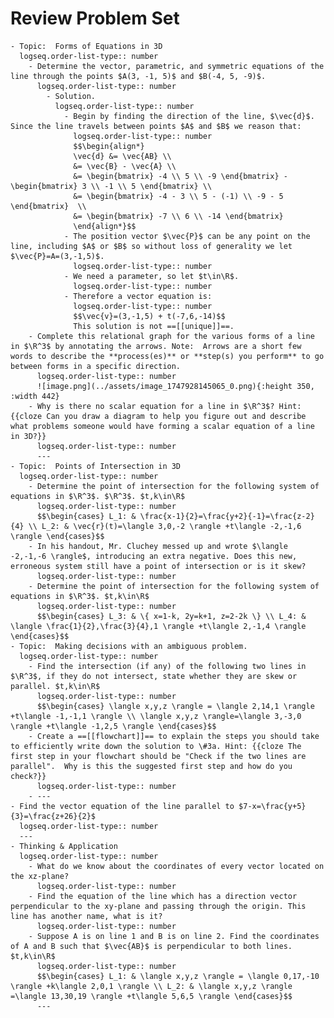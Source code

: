 # Review Problem Set
	- Topic:  Forms of Equations in 3D
	  logseq.order-list-type:: number
		- Determine the vector, parametric, and symmetric equations of the line through the points $A(3, -1, 5)$ and $B(-4, 5, -9)$.
		  logseq.order-list-type:: number
			- Solution.
			  logseq.order-list-type:: number
				- Begin by finding the direction of the line, $\vec{d}$. Since the line travels between points $A$ and $B$ we reason that:
				  logseq.order-list-type:: number
				  $$\begin{align*}
				  \vec{d} &= \vec{AB} \\
				  &= \vec{B} - \vec{A} \\
				  &= \begin{bmatrix} -4 \\ 5 \\ -9 \end{bmatrix} - \begin{bmatrix} 3 \\ -1 \\ 5 \end{bmatrix} \\
				  &= \begin{bmatrix} -4 - 3 \\ 5 - (-1) \\ -9 - 5 \end{bmatrix}  \\
				  &= \begin{bmatrix} -7 \\ 6 \\ -14 \end{bmatrix} 
				  \end{align*}$$
				- The position vector $\vec{P}$ can be any point on the line, including $A$ or $B$ so without loss of generality we let $\vec{P}=A=(3,-1,5)$.
				  logseq.order-list-type:: number
				- We need a parameter, so let $t\in\R$.
				  logseq.order-list-type:: number
				- Therefore a vector equation is:
				  logseq.order-list-type:: number
				  $$\vec{v}=(3,-1,5) + t(-7,6,-14)$$
				  This solution is not ==[[unique]]==.
		- Complete this relational graph for the various forms of a line in $\R^3$ by annotating the arrows. Note:  Arrows are a short few words to describe the **process(es)** or **step(s) you perform** to go between forms in a specific direction.
		  logseq.order-list-type:: number
		  ![image.png](../assets/image_1747928145065_0.png){:height 350, :width 442}
		- Why is there no scalar equation for a line in $\R^3$? Hint:  {{cloze Can you draw a diagram to help you figure out and describe what problems someone would have forming a scalar equation of a line in 3D?}}
		  logseq.order-list-type:: number
		  ---
	- Topic:  Points of Intersection in 3D
	  logseq.order-list-type:: number
		- Determine the point of intersection for the following system of equations in $\R^3$. $\R^3$. $t,k\in\R$
		  logseq.order-list-type:: number
		  $$\begin{cases} L_1: & \frac{x-1}{2}=\frac{y+2}{-1}=\frac{z-2}{4} \\ L_2: & \vec{r}(t)=\langle 3,0,-2 \rangle +t\langle -2,-1,6 \rangle \end{cases}$$
		- In his handout, Mr. Cluchey messed up and wrote $\langle -2,-1,-6 \rangle$, introducing an extra negative. Does this new, erroneous system still have a point of intersection or is it skew?
		  logseq.order-list-type:: number
		- Determine the point of intersection for the following system of equations in $\R^3$. $t,k\in\R$
		  logseq.order-list-type:: number
		  $$\begin{cases} L_3: & \{ x=1-k, 2y=k+1, z=2-2k \} \\ L_4: & \langle \frac{1}{2},\frac{3}{4},1 \rangle +t\langle 2,-1,4 \rangle \end{cases}$$
	- Topic:  Making decisions with an ambiguous problem.
	  logseq.order-list-type:: number
		- Find the intersection (if any) of the following two lines in $\R^3$, if they do not intersect, state whether they are skew or parallel. $t,k\in\R$
		  logseq.order-list-type:: number
		  $$\begin{cases} \langle x,y,z \rangle = \langle 2,14,1 \rangle +t\langle -1,-1,1 \rangle \\ \langle x,y,z \rangle=\langle 3,-3,0 \rangle +t\langle -1,2,5 \rangle \end{cases}$$
		- Create a ==[[flowchart]]== to explain the steps you should take to efficiently write down the solution to \#3a. Hint: {{cloze The first step in your flowchart should be "Check if the two lines are parallel".  Why is this the suggested first step and how do you check?}}
		  logseq.order-list-type:: number
		- ---
	- Find the vector equation of the line parallel to $7-x=\frac{y+5}{3}=\frac{z+26}{2}$
	  logseq.order-list-type:: number
	  ---
	- Thinking & Application
	  logseq.order-list-type:: number
		- What do we know about the coordinates of every vector located on the xz-plane?
		  logseq.order-list-type:: number
		- Find the equation of the line which has a direction vector perpendicular to the xy-plane and passing through the origin. This line has another name, what is it?
		  logseq.order-list-type:: number
		- Suppose A is on line 1 and B is on line 2. Find the coordinates of A and B such that $\vec{AB}$ is perpendicular to both lines. $t,k\in\R$
		  logseq.order-list-type:: number
		  $$\begin{cases} L_1: & \langle x,y,z \rangle = \langle 0,17,-10 \rangle +k\langle 2,0,1 \rangle \\ L_2: & \langle x,y,z \rangle =\langle 13,30,19 \rangle +t\langle 5,6,5 \rangle \end{cases}$$
		  ---